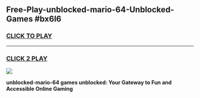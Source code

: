 
## Free-Play-unblocked-mario-64-Unblocked-Games #bx6l6
<h3>
<a href="https://news.freeplayer.one?title=unblocked-mario-64&ref=8M">CLICK TO PLAY</a></h3>
<hr>

<h3>
<a href="https://news.freeplayer.one?title=unblocked-mario-64&ref=8M">CLICK 2 PLAY</a>
  
</h3>

<a href="https://news.freeplayer.one?title=unblocked-mario-64&ref=8M"><img src="https://clearcache.store/games.png"></a>


**unblocked-mario-64 games unblocked: Your Gateway to Fun and Accessible Online Gaming**
